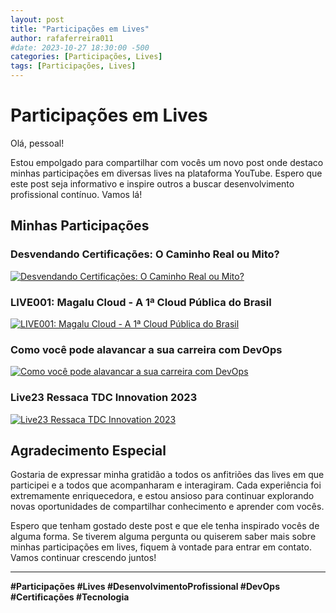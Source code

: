 ```yaml
---
layout: post
title: "Participações em Lives"
author: rafaferreira011
#date: 2023-10-27 18:30:00 -500
categories: [Participações, Lives]
tags: [Participações, Lives]
---
```


# Participações em Lives

Olá, pessoal!

Estou empolgado para compartilhar com vocês um novo post onde destaco minhas participações em diversas lives na plataforma YouTube. Espero que este post seja informativo e inspire outros a buscar desenvolvimento profissional contínuo. Vamos lá!

## Minhas Participações

### Desvendando Certificações: O Caminho Real ou Mito?
[![Desvendando Certificações: O Caminho Real ou Mito?](https://img.youtube.com/vi/YF6yT04eR_s/0.jpg)](https://www.youtube.com/watch?v=YF6yT04eR_s&ab_channel=CloudnaQuebrada%E2%98%81%EF%B8%8F)

### LIVE001: Magalu Cloud - A 1ª Cloud Pública do Brasil
[![LIVE001: Magalu Cloud - A 1ª Cloud Pública do Brasil](https://img.youtube.com/vi/Eg_Y3fa-Mv4/0.jpg)](https://www.youtube.com/watch?v=Eg_Y3fa-Mv4&ab_channel=UnicastCloudLab)

### Como você pode alavancar a sua carreira com DevOps
[![Como você pode alavancar a sua carreira com DevOps](https://img.youtube.com/vi/eo2rHuanZiM/0.jpg)](https://www.youtube.com/watch?v=eo2rHuanZiM&ab_channel=FabricioVeronez)

### Live23 Ressaca TDC Innovation 2023
[![Live23 Ressaca TDC Innovation 2023](https://img.youtube.com/vi/jfZIjuze6nU/0.jpg)](https://www.youtube.com/watch?v=jfZIjuze6nU&t=3s&ab_channel=Osert%C3%A3oser%C3%A1Cloud)

## Agradecimento Especial

Gostaria de expressar minha gratidão a todos os anfitriões das lives em que participei e a todos que acompanharam e interagiram. Cada experiência foi extremamente enriquecedora, e estou ansioso para continuar explorando novas oportunidades de compartilhar conhecimento e aprender com vocês.

Espero que tenham gostado deste post e que ele tenha inspirado vocês de alguma forma. Se tiverem alguma pergunta ou quiserem saber mais sobre minhas participações em lives, fiquem à vontade para entrar em contato. Vamos continuar crescendo juntos!

---

**#Participações #Lives #DesenvolvimentoProfissional #DevOps #Certificações #Tecnologia**
